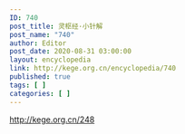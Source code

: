 ```yaml
---
ID: 740
post_title: 灵枢经·小针解
post_name: "740"
author: Editor
post_date: 2020-08-31 03:00:00
layout: encyclopedia
link: http://kege.org.cn/encyclopedia/740
published: true
tags: [ ]
categories: [ ]
---
```

http://kege.org.cn/248